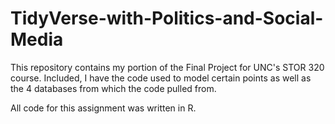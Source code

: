 # TidyVerse-with-Politics-and-Social-Media

This repository contains my portion of the Final Project for UNC's STOR 320 course. Included, I have the code used to model certain points as well as the 4 databases from which the code pulled from. 

All code for this assignment was written in R.
